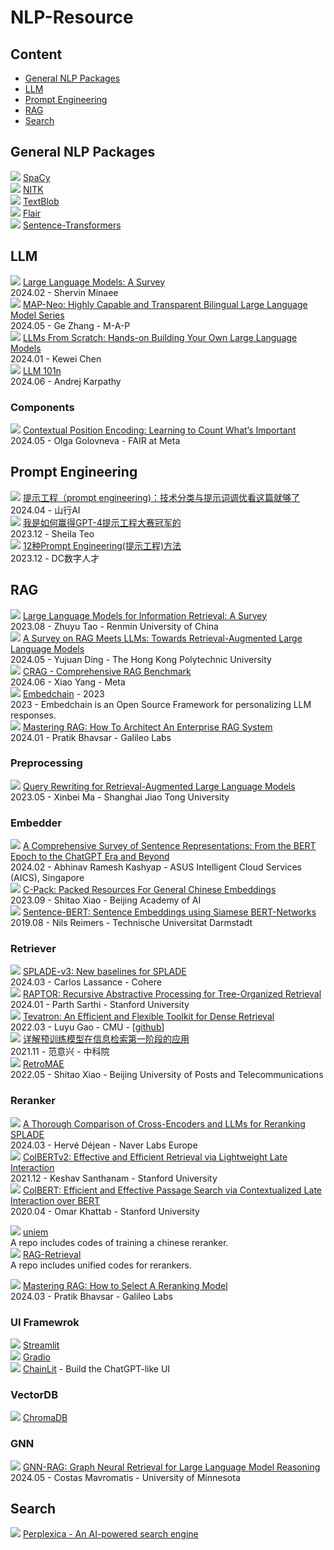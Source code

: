 # NLP-Resource

## Content

- [General NLP Packages](#general-nlp-packages)
- [LLM](#llm)
- [Prompt Engineering](#prompt-engineering)
- [RAG](#rag)
- [Search](#search)

## General NLP Packages
![](https://img.shields.io/badge/github-blue) [SpaCy](https://spacy.io/)  
![](https://img.shields.io/badge/github-blue) [NITK](https://www.nltk.org/)  
![](https://img.shields.io/badge/github-blue) [TextBlob](https://textblob.readthedocs.io/en/dev/)  
![](https://img.shields.io/badge/github-blue) [Flair](https://github.com/flairNLP/flair)  
![](https://img.shields.io/badge/github-blue) [Sentence-Transformers](https://github.com/UKPLab/sentence-transformers)

## LLM
![](https://img.shields.io/badge/survey-orange) [Large Language Models: A Survey](https://www.arxiv.org/pdf/2402.06196)  
2024.02 - Shervin Minaee  
![](https://img.shields.io/badge/paper-pink) [MAP-Neo: Highly Capable and Transparent Bilingual Large Language Model Series](https://map-neo.github.io/)  
2024.05 - Ge Zhang - M-A-P  
![](https://img.shields.io/badge/github-blue) [LLMs From Scratch: Hands-on Building Your Own Large Language Models](https://github.com/datawhalechina/llms-from-scratch-cn)  
2024.01 - Kewei Chen  
![](https://img.shields.io/badge/github-blue) [LLM 101n](https://github.com/karpathy/LLM101n)  
2024.06 - Andrej Karpathy  

### Components
![](https://img.shields.io/badge/paper-pink)  [Contextual Position Encoding: Learning to Count What’s Important](https://arXiv:2405.18719v2)  
2024.05 - Olga Golovneva - FAIR at Meta  



## Prompt Engineering
![](https://img.shields.io/badge/blog-green) [提示工程（prompt engineering)：技术分类与提示词调优看这篇就够了](https://cloud.tencent.com/developer/article/2414263)  
2024.04 - 山行AI  
![](https://img.shields.io/badge/blog-green) [我是如何赢得GPT-4提示工程大赛冠军的](https://www.jiqizhixin.com/articles/2024-05-14-4)  
2023.12 - Sheila Teo  
![](https://img.shields.io/badge/blog-green) [12种Prompt Engineering(提示工程)方法](https://zhuanlan.zhihu.com/p/675163821)  
2023.12 - DC数字人才  

## RAG
![](https://img.shields.io/badge/survey-orange) [Large Language Models for Information Retrieval: A Survey](https://arxiv.org/pdf/2308.07107)  
2023.08 - Zhuyu Tao - Renmin University of China  
![](https://img.shields.io/badge/survey-orange) [A Survey on RAG Meets LLMs: Towards Retrieval-Augmented Large Language Models](https://arxiv.org/pdf/2405.06211)  
2024.05 - Yujuan Ding - The Hong Kong Polytechnic University  
![](https://img.shields.io/badge/paper-pink) [CRAG - Comprehensive RAG Benchmark](https://arxiv.org/pdf/2406.04744)  
2024.06 - Xiao Yang - Meta  
![](https://img.shields.io/badge/github-blue) [Embedchain](https://github.com/embedchain/embedchain) - 2023  
2023 - Embedchain is an Open Source Framework for personalizing LLM responses.  
![](https://img.shields.io/badge/blog-green) [Mastering RAG: How To Architect An Enterprise RAG System](https://www.rungalileo.io/blog/mastering-rag-how-to-architect-an-enterprise-rag-system)  
2024.01 - Pratik Bhavsar - Galileo Labs  

### Preprocessing
![](https://img.shields.io/badge/paper-pink) [Query Rewriting for Retrieval-Augmented Large Language Models](https://arxiv.org/pdf/2305.14283)  
2023.05 - Xinbei Ma - Shanghai Jiao Tong University  

### Embedder
![](https://img.shields.io/badge/survey-orange) [A Comprehensive Survey of Sentence Representations: From the BERT Epoch to the ChatGPT Era and Beyond](https://arxiv.org/pdf/2305.12641)  
2024.02 - Abhinav Ramesh Kashyap - ASUS Intelligent Cloud Services (AICS), Singapore  
![](https://img.shields.io/badge/paper-pink) [C-Pack: Packed Resources For General Chinese Embeddings](https://arxiv.org/pdf/2309.07597)  
2023.09 - Shitao Xiao - Beijing Academy of AI  
![](https://img.shields.io/badge/paper-pink) [Sentence-BERT: Sentence Embeddings using Siamese BERT-Networks](https://arxiv.org/pdf/1908.10084)  
2019.08 - Nils Reimers - Technische Universitat Darmstadt

### Retriever
![](https://img.shields.io/badge/paper-pink) [SPLADE-v3: New baselines for SPLADE](https://arxiv.org/pdf/2403.06789)  
2024.03 - Carlos Lassance - Cohere  
![](https://img.shields.io/badge/paper-pink) [RAPTOR: Recursive Abstractive Processing for Tree-Organized Retrieval](https://arxiv.org/pdf/2401.18059)  
2024.01 - Parth Sarthi - Stanford University  
![](https://img.shields.io/badge/paper-pink) [Tevatron: An Efficient and Flexible Toolkit for Dense Retrieval](https://arxiv.org/pdf/2203.05765)  
2022.03 - Luyu Gao - CMU - [[github](https://texttron.github.io/tevatron/)]  
![](https://img.shields.io/badge/blog-green) [详解预训练模型在信息检索第一阶段的应用](https://zhuanlan.zhihu.com/p/439363249)  
2021.11 - 范意兴 - 中科院  
![](https://img.shields.io/badge/github-blue) [RetroMAE](https://github.com/staoxiao/RetroMAE?tab=readme-ov-file)  
2022.05 - Shitao Xiao - Beijing University of Posts and Telecommunications 

### Reranker
![](https://img.shields.io/badge/evaluation-yellow) [A Thorough Comparison of Cross-Encoders and LLMs for Reranking SPLADE](https://arxiv.org/pdf/2403.10407)  
2024.03 - Hervé Déjean - Naver Labs Europe  
![](https://img.shields.io/badge/paper-pink) [ColBERTv2: Effective and Efficient Retrieval via Lightweight Late Interaction](https://arxiv.org/pdf/2112.01488)  
2021.12 - Keshav Santhanam - Stanford University  
![](https://img.shields.io/badge/paper-pink) [ColBERT: Efficient and Effective Passage Search via Contextualized Late Interaction over BERT](https://arxiv.org/pdf/2004.12832)  
2020.04 - Omar Khattab - Stanford University    

![](https://img.shields.io/badge/github-blue) [uniem](https://github.com/wangyuxinwhy/uniem)  
A repo includes codes of training a chinese reranker.  
![](https://img.shields.io/badge/github-blue) [RAG-Retrieval](https://github.com/NLPJCL/RAG-Retrieval)  
A repo includes unified codes for rerankers.  

![](https://img.shields.io/badge/blog-green) [Mastering RAG: How to Select A Reranking Model](https://www.rungalileo.io/blog/mastering-rag-how-to-select-a-reranking-model)  
2024.03 - Pratik Bhavsar - Galileo Labs  

### UI Framewrok
![](https://img.shields.io/badge/github-blue) [Streamlit](https://docs.streamlit.io/)  
![](https://img.shields.io/badge/github-blue) [Gradio](https://www.gradio.app/docs)  
![](https://img.shields.io/badge/github-blue) [ChainLit](https://docs.chainlit.io/get-started/overview) - Build the ChatGPT-like UI

### VectorDB
![](https://img.shields.io/badge/document-purple) [ChromaDB](https://docs.trychroma.com/)    

### GNN
![](https://img.shields.io/badge/paper-pink) [GNN-RAG: Graph Neural Retrieval for Large Language Model Reasoning](https://arxiv.org/pdf/2405.20139)  
2024.05 - Costas Mavromatis - University of Minnesota  

## Search
![](https://img.shields.io/badge/github-blue) [Perplexica - An AI-powered search engine](https://github.com/ItzCrazyKns/Perplexica/tree/master)  
